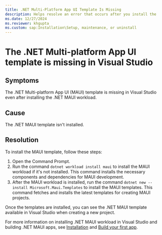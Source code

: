 ```yaml
---
title: .NET Multi-Platform App UI Template Is Missing
description: Helps resolve an error that occurs after you install the .NET Multi-platform App UI workload.
ms.date: 12/27/2024
ms.reviewer: khgupta
ms.custom: sap:Installation\Setup, maintenance, or uninstall
---
```


# The .NET Multi-platform App UI template is missing in Visual Studio

## Symptoms

The .NET Multi-platform App UI (MAUI) template is missing in Visual Studio even after installing the .NET MAUI workload.

## Cause

The .NET MAUI template isn't installed.

## Resolution

To install the MAUI template, follow these steps:

1. Open the Command Prompt.
1. Run the command `dotnet workload install maui` to install the MAUI workload if it's not installed. This command installs the necessary components and dependencies for MAUI development.
1. After the MAUI workload is installed, run the command `dotnet new --install Microsoft.Maui.Templates` to install the MAUI templates. This command fetches and installs the latest templates for creating MAUI projects.

Once the templates are installed, you can see the .NET MAUI template available in Visual Studio when creating a new project.

For more information on installing .NET MAUI workload in Visual Studio and building .NET MAUI apps, see [Installation](/dotnet/maui/get-started/installation) and [Build your first app](/dotnet/maui/get-started/first-app).
